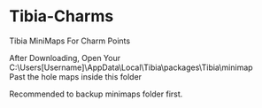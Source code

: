 # Tibia-Charms
Tibia MiniMaps For Charm Points

After Downloading,
Open Your C:\Users\[Username]\AppData\Local\Tibia\packages\Tibia\minimap\
Past the hole maps inside this folder

Recommended to backup minimaps folder first.
